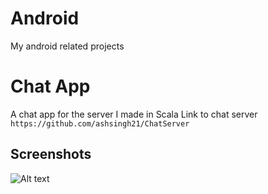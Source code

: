 # Android

My android related projects

# Chat App
A chat app for the server I made in Scala 
Link to chat server ``` https://github.com/ashsingh21/ChatServer ```

## Screenshots
![Alt text](Chat/screenshots/chat.png=300x300 "Optional Title")
